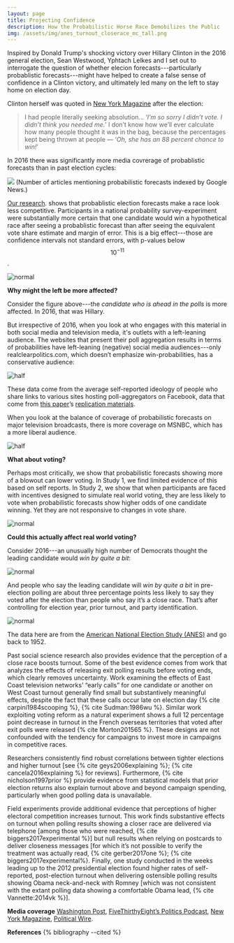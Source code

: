 ```yaml
---
layout: page
title: Projecting Confidence
description: How the Probabilistic Horse Race Demobilizes the Public
img: /assets/img/anes_turnout_closerace_mc_tall.png
---
```


Inspired by Donald Trump's shocking victory over Hillary Clinton in the 2016 general election, Sean Westwood, Yphtach Lelkes and I set out to interrogate the question of whether elecion forecasts---particularly probablistic forecasts---might have helped to create a false sense of confidence in a Clinton victory, and ultimately led many on the left to stay home on election day. 

Clinton herself was quoted in [New York Magazine](http://nymag.com/daily/intelligencer/2017/05/hillary-clinton-life-after-election.html?mid=nymag_press) after the election:

> I had people literally seeking absolution... ‘_I’m so sorry I didn’t vote. I didn’t think you needed me._’ I don’t know how we’ll ever calculate how many people thought it was in the bag, because the percentages kept being thrown at people — ‘_Oh, she has an 88 percent chance to win!_’

In 2016 there was significantly more media covrerage of probablistic forecasts than in past election cycles: 

![](/assets/img/forecast_google_news.png) 
(Number of articles mentioning probabilistic forecasts indexed by Google News.)


[Our research](https://papers.ssrn.com/sol3/papers.cfm?abstract_id=3117054). shows that probablistic election forecasts make a race look less competitive. Participants in a national probability survey-experiment were substantially more certain that one candidate would win a hypothetical race after seeing a probablistic forecast than after seeing the equivalent vote share estimate and margin of error. This is a big effect---those are confidence intervals not standard errors, with p-values below $$10^{-11}$$. 

![normal](/assets/img/certaintyc.png)

**Why might the left be more affected?**
 
Consider the figure above---the _candidate who is ahead in the polls_ is more affected. In 2016, that was Hillary. 

But irrespective of 2016, when you look at who engages with this material in both social media and television media, it's outlets with a left-leaning audience. The websites that present their poll aggregation results in terms of probabilities have left-leaning (negative) social media audiences---only realclearpolitics.com, which doesn’t emphasize win-probabilities, has a conservative audience:

![half](/assets/img/bma_science_alignment.png)

These data come from the average self-reported ideology of people who share links to various sites hosting poll-aggregators on Facebook, data that come from [this paper](http://science.sciencemag.org/content/early/2015/05/06/science.aaa1160.full)’s [replication materials](http://dx.doi.org/10.7910/DVN/LDJ7MS). 

When you look at the balance of coverage of probabilistic forecasts on major television broadcasts, there is more coverage on MSNBC, which has a more liberal audience.

![half](/assets/img/msnbc_mentions.png)


**What about voting?**

Perhaps most critically, we show that probabilistic forecasts showing more of a blowout can lower voting. In Study 1, we find limited evidence of this based on self reports. In Study 2, we show that when participants are faced with incentives designed to simulate real world voting, they are less likely to vote when probabilistic forecasts show higher odds of one candidate winning. Yet they are not responsive to changes in vote share.

![normal](/assets/img/FT_18.01.03_prob_vote.png)

**Could this actually affect real world voting?**

Consider 2016---an unusually high number of Democrats thought the leading candidate would *win by quite a bit*:

![normal](/assets/img/anes_turnout_closerace_mc_tall.png)

And people who say the leading candidate will *win by quite a bit* in pre-election polling are about three percentage points less likely to say they voted after the election than people who say it’s a close race. That’s after controlling for election year, prior turnout, and party identification. 

![normal](/assets/img/closerace_vote_anes.png)

The data here are from the [American National Election Study (ANES)](https://electionstudies.org) and go back to 1952.


Past social science research also provides evidence that the perception of a close race boosts turnout. Some of the best evidence comes from work that analyzes the effects of releasing exit polling results before voting ends, which clearly removes uncertainty. Work examining the effects of East Coast television networks’ “early calls” for one candidate or another on West Coast turnout generally find small but substantively meaningful effects, despite the fact that these calls occur late on election day {% cite carpini1984scooping %}, {% cite Sudman:1986wu %}. Similar work exploiting voting reform as a natural experiment shows a full 12 percentage point decrease in turnout in the French overseas territories that voted after exit polls were released {% cite Morton201565 %}. These designs are not confounded with the tendency for campaigns to invest more in campaigns in competitive races.

Researchers consistently find robust correlations between tighter elections and higher turnout [see {% cite geys2006explaining %}; {% cite cancela2016explaining %} for reviews]. Furthermore, {% cite nicholson1997prior %} provide evidence from statistical models that prior election returns also explain turnout above and beyond campaign spending, particularly when good polling data is unavailable. 

Field experiments provide additional evidence that perceptions of higher electoral competition increases turnout. This work finds substantive effects on turnout when polling results showing a closer race are delivered via telephone [among those who were reached, {% cite biggers2017experimental %}] but null results when relying on postcards to deliver closeness messages [for which it’s not possible to verify the treatment was actually read, {% cite gerber2017one %}; {% cite biggers2017experimental%}. Finally, one study conducted in the weeks leading up to the 2012 presidential election found higher rates of self-reported, post-election turnout when delivering ostensible polling results showing Obama neck-and-neck with Romney [which was not consistent with the extant polling data showing a comfortable Obama lead, {% cite Vannette:2014vk %}].


**Media coverage**
[Washington Post](https://www.washingtonpost.com/news/politics/wp/2018/02/06/clintons-achilles-heel-in-2016-may-have-been-overconfidence/?utm_term=.619133ce9312), [FiveThirthyEight’s Politics Podcast](https://fivethirtyeight.com/features/politics-podcast-whats-so-wrong-with-nancy-pelosi/), [New York Magazine](http://nymag.com/intelligencer/2018/02/americans-dont-understand-election-probabilities.html?gtm=bottom&gtm=bottom), [Political Wire](https://politicalwire.com/2018/02/06/election-forecasts-lower-voter-turnout/).


**References**
{% bibliography --cited %}


